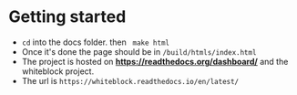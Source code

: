# Getting started

- ```cd``` into the docs folder. then ``` make html```
- Once it's done the page should be in ```/build/htmls/index.html```
- The project is hosted on __https://readthedocs.org/dashboard/__ and the whiteblock project. 
- The url is ```https://whiteblock.readthedocs.io/en/latest/```
